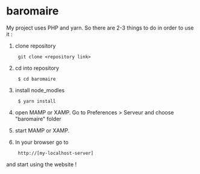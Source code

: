 # baromaire

My project uses PHP and yarn. 
So there are 2-3 things to do in order to use it : 

1. clone repository

        git clone <repository link>

2. cd into repository 

        $ cd baromaire

4. install node_modles  

        $ yarn install 
        
5. open MAMP or XAMP. Go to Preferences > Serveur and choose "baromaire" folder 

6. start MAMP or XAMP. 

7. In your browser go to

        http://[my-localhost-server] 

and start using the website !
